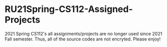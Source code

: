 # RU21Spring-CS112-Assigned-Projects
2021 Spring CS112's all assignments/projects are no longer used since 2021 Fall semester. 
Thus, all of the source codes are not encryted. Please enjoy!
